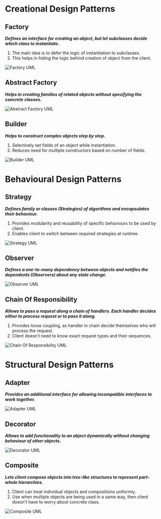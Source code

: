 # Creational Design Patterns


## Factory
***Defines an interface for creating an object, but let subclasses decide which class to instantiate.***

1. The main idea is to defer the logic of instantiation to subclasses.
2. This helps in hiding the logic behind creation of object from the client.

![Factory UML](https://github.com/rishabmamgai/LLD/blob/master/umls/Factory.jpg?raw=true)


## Abstract Factory
***Helps in creating families of related objects without specifying the concrete classes.***

![Abstract Factory UML](https://github.com/rishabmamgai/LLD/blob/master/umls/Abstract%20Factory.jpg?raw=true)


## Builder
***Helps to construct complex objects step by step.***

1. Selectively set fields of an object while instantiation.
2. Reduces need for multiple constructors based on number of fields.

![Builder UML](https://github.com/rishabmamgai/LLD/blob/master/umls/Builder.jpg?raw=true)


# Behavioural Design Patterns


## Strategy
***Defines family or classes (Strategies) of algorithms and encapsulates their behaviour.***

1. Provides modularity and reusability of specific behaviours to be used by client.
2. Enables client to switch between required strategies at runtime.

![Strategy UML](https://github.com/rishabmamgai/LLD/blob/master/umls/Strategy.jpg?raw=true)


## Observer
***Defines a one-to-many dependency between objects and notifies the dependents (Observers) about any state change.***

![Observer UML](https://github.com/rishabmamgai/LLD/blob/master/umls/Observer.jpg?raw=true)


## Chain Of Responsibility
***Allows to pass a request along a chain of handlers. Each handler decides either to process request or to pass it along.***

1. Provides loose coupling, as handler in chain decide themselves who will process the request.
2. Client doesn't need to know exact request types and their sequences.

![Chain Of Responsibility UML](https://github.com/rishabmamgai/LLD/blob/master/umls/Chain%20Of%20Responsibility.jpg?raw=true)


# Structural Design Patterns

## Adapter
***Provides an additional interface for allowing incompatible interfaces to work together.***

![Adapter UML](https://github.com/rishabmamgai/LLD/blob/master/umls/Adapter.jpg?raw=true)


## Decorator
***Allows to add functionality to an object dynamically without changing behaviour of other objects.***

![Decorator UML](https://github.com/rishabmamgai/LLD/blob/master/umls/Decorator.jpg?raw=true)


## Composite
***Lets client compose objects into tree-like structures to represent part-whole hierarchies.***

1. Client can treat individual objects and compositions uniformly.
2. Use when multiple objects are being used in a same way, then client doesn't have to worry about concrete class.

![Composite UML](https://github.com/rishabmamgai/LLD/blob/master/umls/Composite.jpg?raw=true)
